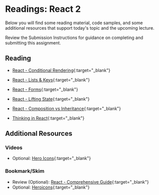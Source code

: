 # Readings: React 2

Below you will find some reading material, code samples, and some additional resources that support today's topic and the upcoming lecture.

Review the Submission Instructions for guidance on completing and submitting this assignment.

## Reading

- [React - Conditional Rendering](https://reactjs.org/docs/conditional-rendering.html){:target="_blank"}

<!-- Mix it up! Create the questions with pointed answers, fill in the blank, or opinion/open ended -->

- [React - Lists & Keys](https://reactjs.org/docs/lists-and-keys.html){:target="_blank"}

<!-- Mix it up! Create the questions with pointed answers, fill in the blank, or opinion/open ended -->

- [React - Forms](https://reactjs.org/docs/forms.html){:target="_blank"}

<!-- Mix it up! Create the questions with pointed answers, fill in the blank, or opinion/open ended -->

- [React - Lifting State](https://reactjs.org/docs/lifting-state-up.html){:target="_blank"}

<!-- Mix it up! Create the questions with pointed answers, fill in the blank, or opinion/open ended -->

- [React - Composition vs Inheritance](https://reactjs.org/docs/composition-vs-inheritance.html){:target="_blank"}

<!-- Mix it up! Create the questions with pointed answers, fill in the blank, or opinion/open ended -->

- [Thinking in React](https://reactjs.org/docs/thinking-in-react.html){:target="_blank"}

<!-- Mix it up! Create the questions with pointed answers, fill in the blank, or opinion/open ended -->

<!-- NOTE: "additional resources" may not be relevant for every class. Omit this section or any of the sections below if you don't have anything for your students here -->

## Additional Resources

### Videos

- Optional: [Hero Icons](https://www.youtube.com/watch?v=cVa1UiKPJN8){:target="_blank"}

<!-- Mix it up! Create the questions with pointed answers, fill in the blank, or opinion/open ended -->

### Bookmark/Skim

- Review (Optional): [React - Comprehensive Guide](https://tylermcginnis.com/reactjs-tutorial-a-comprehensive-guide-to-building-apps-with-react/){:target="_blank"}
- Optional: [Heroicons](https://heroicons.com/){:target="_blank"}
